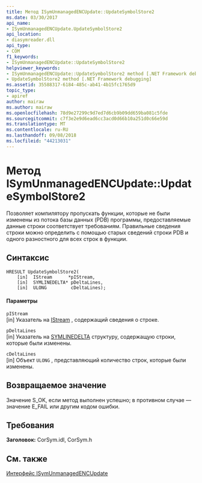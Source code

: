 ```yaml
---
title: Метод ISymUnmanagedENCUpdate::UpdateSymbolStore2
ms.date: 03/30/2017
api_name:
- ISymUnmanagedENCUpdate.UpdateSymbolStore2
api_location:
- diasymreader.dll
api_type:
- COM
f1_keywords:
- ISymUnmanagedENCUpdate::UpdateSymbolStore2
helpviewer_keywords:
- ISymUnmanagedENCUpdate::UpdateSymbolStore2 method [.NET Framework debugging]
- UpdateSymbolStore2 method [.NET Framework debugging]
ms.assetid: 35588317-6184-485c-ab41-4b15fc1765d9
topic_type:
- apiref
author: mairaw
ms.author: mairaw
ms.openlocfilehash: 78d9e27299c9d7ed7d6cb9b09dd659ba081c5fde
ms.sourcegitcommit: c7f3e2e9d6ead6cc3acd0d66b10a251d0c66e59d
ms.translationtype: MT
ms.contentlocale: ru-RU
ms.lasthandoff: 09/08/2018
ms.locfileid: "44213031"
---
```

# <a name="isymunmanagedencupdateupdatesymbolstore2-method"></a>Метод ISymUnmanagedENCUpdate::UpdateSymbolStore2
Позволяет компилятору пропускать функции, которые не были изменены из потока базы данных (PDB) программы, предоставляемые данные строки соответствует требованиям. Правильные сведения строки можно определить с помощью старых сведений строки PDB и одного разностного для всех строк в функции.  
  
## <a name="syntax"></a>Синтаксис  
  
```  
HRESULT UpdateSymbolStore2(  
    [in]  IStream      *pIStream,  
    [in]  SYMLINEDELTA* pDeltaLines,  
    [in]  ULONG         cDeltaLines);  
```  
  
#### <a name="parameters"></a>Параметры  
 `pIStream`  
 [in] Указатель на [IStream](/windows/desktop/api/objidl/nn-objidl-istream) , содержащий сведения о строке.  
  
 `pDeltaLines`  
 [in] Указатель на [SYMLINEDELTA](../../../../docs/framework/unmanaged-api/diagnostics/symlinedelta-structure.md) структуру, содержащую строки, которые были изменены.  
  
 `cDeltaLines`  
 [in] Объект `ULONG` , представляющий количество строк, которые были изменены.  
  
## <a name="return-value"></a>Возвращаемое значение  
 Значение S_OK, если метод выполнен успешно; в противном случае — значение E_FAIL или другим кодом ошибки.  
  
## <a name="requirements"></a>Требования  
 **Заголовок:** CorSym.idl, CorSym.h  
  
## <a name="see-also"></a>См. также  
 [Интерфейс ISymUnmanagedENCUpdate](../../../../docs/framework/unmanaged-api/diagnostics/isymunmanagedencupdate-interface.md)
